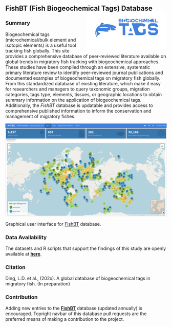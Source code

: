 
## **FishBT** (**Fish** **B**iogeochemical **T**ags) Database <img src="image/logo.png" align="right" width="250" />

### Summary

Biogeochemical tags (microchemical/bulk element and isotopic elements) is a useful tool tracking fish globally. This site provides a comprehensive database of peer-reviewed literature available on global trends in migratory fish tracking with biogeochemical approaches. These studies have been compiled through an extensive, systematic primary literature review to identify peer-reviewed journal publications and documented examples of biogeochemical tags on migratory fish globally. From this standardized database of existing literature, which make it easy for researchers and managers to query taxonomic groups, migration categories, tags type, elements, tissues, or geographic locations to obtain summary information on the application of biogeochemical tags. Additionally, the *FishBT* database is updatable and provides access to comprehensive published information to inform the conservation and management of migratory fishes. 

<img src="image/interface.png" align="center" width="auto" />

Graphical user interface for [FishBT](https://fish-ecology.shinyapps.io/fishbt) database.


### Data Availability

The datasets and R scripts that support the findings of this study are openly available at [**here**](https://github.com/Otoliths/FishBT_shiny/tree/main/paper_code). 

### Citation

Ding, L.D. et al., (202x). A global database of biogeochemical tags in migratory fish. (In preparation)

### Contribution

Adding new entries to the [**FishBT**](https://fish-ecology.shinyapps.io/fishbt) database (updated annually) is encouraged. Topright navbar of this database pull requests are the preferred means of making a contribution to the project.
